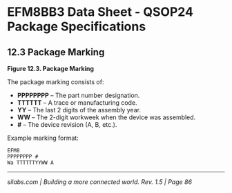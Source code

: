 # EFM8BB3 Data Sheet - QSOP24 Package Specifications

## 12.3 Package Marking

**Figure 12.3. Package Marking**

The package marking consists of:

- **PPPPPPPP** – The part number designation.
- **TTTTTT** – A trace or manufacturing code.
- **YY** – The last 2 digits of the assembly year.
- **WW** – The 2-digit workweek when the device was assembled.
- **#** – The device revision (A, B, etc.).

Example marking format:

```
EFM8
PPPPPPPP #
Wa TTTTTTYYWW A
```

---

*silabs.com | Building a more connected world. Rev. 1.5 | Page 86*